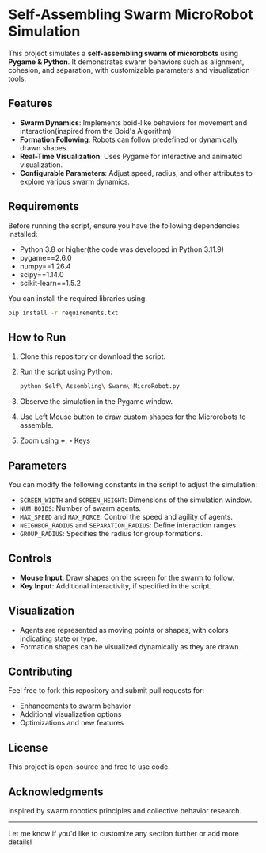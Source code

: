 # Self-Assembling Swarm MicroRobot Simulation

This project simulates a **self-assembling swarm of microrobots** using **Pygame & Python**. It demonstrates swarm behaviors such as alignment, cohesion, and separation, with customizable parameters and visualization tools.

## Features

- **Swarm Dynamics**: Implements boid-like behaviors for movement and interaction(inspired from the Boid's Algorithm)
- **Formation Following**: Robots can follow predefined or dynamically drawn shapes.
- **Real-Time Visualization**: Uses Pygame for interactive and animated visualization.
- **Configurable Parameters**: Adjust speed, radius, and other attributes to explore various swarm dynamics.

## Requirements

Before running the script, ensure you have the following dependencies installed:

- Python 3.8 or higher(the code was developed in Python 3.11.9)
- pygame==2.6.0
- numpy==1.26.4
- scipy==1.14.0
- scikit-learn==1.5.2

You can install the required libraries using:

```bash
pip install -r requirements.txt
```

## How to Run

1. Clone this repository or download the script.
2. Run the script using Python:

   ```bash
   python Self\ Assembling\ Swarm\ MicroRobot.py
   ```

3. Observe the simulation in the Pygame window.
4. Use Left Mouse button to draw custom shapes for the Microrobots to assemble.
5. Zoom using **+**, **-** Keys

## Parameters

You can modify the following constants in the script to adjust the simulation:

- `SCREEN_WIDTH` and `SCREEN_HEIGHT`: Dimensions of the simulation window.
- `NUM_BOIDS`: Number of swarm agents.
- `MAX_SPEED` and `MAX_FORCE`: Control the speed and agility of agents.
- `NEIGHBOR_RADIUS` and `SEPARATION_RADIUS`: Define interaction ranges.
- `GROUP_RADIUS`: Specifies the radius for group formations.

## Controls

- **Mouse Input**: Draw shapes on the screen for the swarm to follow.
- **Key Input**: Additional interactivity, if specified in the script.

## Visualization

- Agents are represented as moving points or shapes, with colors indicating state or type.
- Formation shapes can be visualized dynamically as they are drawn.

## Contributing

Feel free to fork this repository and submit pull requests for:

- Enhancements to swarm behavior
- Additional visualization options
- Optimizations and new features

## License

This project is open-source and free to use code.

## Acknowledgments

Inspired by swarm robotics principles and collective behavior research.

---

Let me know if you'd like to customize any section further or add more details!
